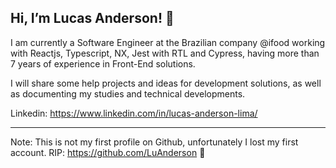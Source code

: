 ## Hi, I’m Lucas Anderson! 🌟 

I am currently a Software Engineer at the Brazilian company @ifood working with Reactjs, Typescript, NX, Jest with RTL and Cypress, having more than 7 years of experience in Front-End solutions.

I will share some help projects and ideas for development solutions, as well as documenting my studies and technical developments.

Linkedin: https://www.linkedin.com/in/lucas-anderson-lima/

----

Note: This is not my first profile on Github, unfortunately I lost my first account. RIP: https://github.com/LuAnderson 🙏
